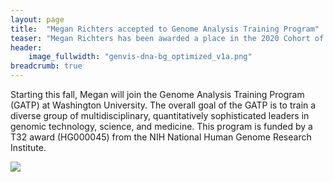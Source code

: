 ```yaml
---
layout: page
title:  "Megan Richters accepted to Genome Analysis Training Program"
teaser: "Megan Richters has been awarded a place in the 2020 Cohort of the Genome Analysis Training Program (GATP)."
header:
    image_fullwidth: "genvis-dna-bg_optimized_v1a.png"
breadcrumb: true
---
```


Starting this fall, Megan will join the Genome Analysis Training Program (GATP) at Washington University. The overall goal of the GATP is to train a diverse group of multidisciplinary, quantitatively sophisticated leaders in genomic technology, science, and medicine. This program is funded by a T32 award (HG000045) from the NIH National Human Genome Research Institute. 

<div class="row">
    <div class="small-12 columns">
        <img src="/assets/img/team/alex_wagner.jpg">
    </div>
</div>
